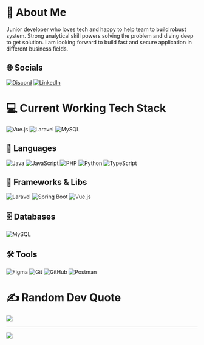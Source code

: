 
# 💫 About Me
Junior developer who loves tech and happy to help team to build robust system. Strong analytical skill powers solving the problem and diving deep to get solution.
I am looking forward to build fast and secure application in different business fields.

## 🌐 Socials

[![Discord](https://img.shields.io/badge/Discord-5865F2?style=for-the-badge&logo=discord&logoColor=white)](https://discord.com/users/484635826219909130)
[![LinkedIn](https://img.shields.io/badge/LinkedIn-0A66C2?style=for-the-badge&logo=linkedin&logoColor=white)](https://www.linkedin.com/in/pyae-phyo-aung-cc/)


<!--
# Portfolio
![](https://github-readme-stats.vercel.app/api/top-langs/?username=pyae-dev&theme=dark&hide_border=false&include_all_commits=false&count_private=false&layout=compact&cache_seconds=10)
-->

# 💻 Current Working Tech Stack
![Vue.js](https://img.shields.io/badge/vuejs-%2335495e.svg?style=for-the-badge&logo=vue.js&logoColor=%234FC08D)
![Laravel](https://img.shields.io/badge/laravel-%23FF2D20.svg?style=for-the-badge&logo=laravel&logoColor=white)
![MySQL](https://img.shields.io/badge/mysql-4479A1.svg?style=for-the-badge&logo=mysql&logoColor=white) 



## 📁 Languages
![Java](https://img.shields.io/badge/java-%23ED8B00.svg?style=for-the-badge&logo=openjdk&logoColor=white) 
![JavaScript](https://img.shields.io/badge/javascript-%23323330.svg?style=for-the-badge&logo=javascript&logoColor=%23F7DF1E)
![PHP](https://img.shields.io/badge/php-%23777BB4.svg?style=for-the-badge&logo=php&logoColor=white) 
![Python](https://img.shields.io/badge/python-%233776AB.svg?style=for-the-badge&logo=python&logoColor=white)
![TypeScript](https://img.shields.io/badge/typescript-%23007ACC.svg?style=for-the-badge&logo=typescript&logoColor=white)

## 📂 Frameworks & Libs
![Laravel](https://img.shields.io/badge/laravel-%23FF2D20.svg?style=for-the-badge&logo=laravel&logoColor=white)
![Spring Boot](https://img.shields.io/badge/springboot-%236DB33F.svg?style=for-the-badge&logo=spring-boot&logoColor=white)
![Vue.js](https://img.shields.io/badge/vuejs-%2335495e.svg?style=for-the-badge&logo=vue.js&logoColor=%234FC08D)
<!--
![NestJS](https://img.shields.io/badge/nestjs-%23E0234E.svg?style=for-the-badge&logo=nestjs&logoColor=white) 
![Next.js](https://img.shields.io/badge/next.js-%23000000.svg?style=for-the-badge&logo=next.js&logoColor=white) 
![Node.js](https://img.shields.io/badge/node.js-6DA55F?style=for-the-badge&logo=node.js&logoColor=white) 
![Nuxt.js](https://img.shields.io/badge/nuxt.js-35495E?style=for-the-badge&logo=nuxt.js&logoColor=white) 
![React](https://img.shields.io/badge/react-%2320232a.svg?style=for-the-badge&logo=react&logoColor=%2361DAFB)
-->


## 🗄️ Databases
![MySQL](https://img.shields.io/badge/mysql-4479A1.svg?style=for-the-badge&logo=mysql&logoColor=white) 
<!--
![MongoDB](https://img.shields.io/badge/mongodb-%2347A248.svg?style=for-the-badge&logo=mongodb&logoColor=white)
![PostgreSQL](https://img.shields.io/badge/postgresql-%23316192.svg?style=for-the-badge&logo=postgresql&logoColor=white) 
![SQLite](https://img.shields.io/badge/sqlite-%2307405e.svg?style=for-the-badge&logo=sqlite&logoColor=white) 
-->

## 🛠️ Tools 

![Figma](https://img.shields.io/badge/figma-%23F24E1E.svg?style=for-the-badge&logo=figma&logoColor=white)
![Git](https://img.shields.io/badge/git-%23F05033.svg?style=for-the-badge&logo=git&logoColor=white)
![GitHub](https://img.shields.io/badge/github-%23121011.svg?style=for-the-badge&logo=github&logoColor=white)
![Postman](https://img.shields.io/badge/Postman-FF6C37?style=for-the-badge&logo=postman&logoColor=white)

<!--
![Adobe XD](https://img.shields.io/badge/AdobeXD-%23FF61F6.svg?style=for-the-badge&logo=adobexd&logoColor=white)
![Docker](https://img.shields.io/badge/docker-%230db7ed.svg?style=for-the-badge&logo=docker&logoColor=white)
![VS Code](https://img.shields.io/badge/VSCode-%23007ACC.svg?style=for-the-badge&logo=visual-studio-code&logoColor=white)
-->

 <!-- 
<details>
  <h1>📁 Languages</h1>
  <ul>
    <li><img src="https://img.shields.io/badge/java-%23ED8B00.svg?style=for-the-badge&logo=openjdk&logoColor=white"></li>
    <li><img src="https://img.shields.io/badge/javascript-%23323330.svg?style=for-the-badge&logo=javascript&logoColor=%23F7DF1E"></li>
    <li><img src="https://img.shields.io/badge/typescript-%23007ACC.svg?style=for-the-badge&logo=typescript&logoColor=white"></li>
  </ul>

</details>
 -->


# ✍️ Random Dev Quote
![](https://quotes-github-readme.vercel.app/api?type=horizontal&theme=merko)


---
[![](https://visitcount.itsvg.in/api?id=pyae-dev&icon=6&color=4)](https://visitcount.itsvg.in)

<!-- Proudly created with GPRM ( https://gprm.itsvg.in ) -->
